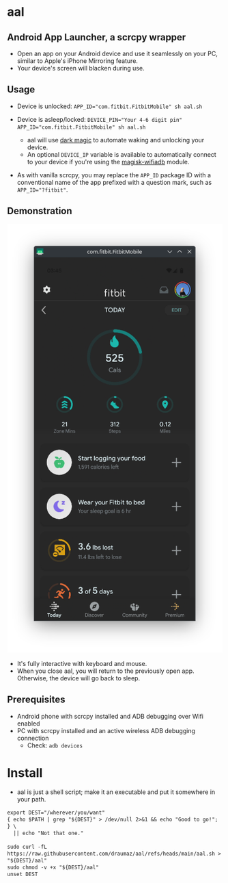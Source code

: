 # aal
## Android App Launcher, a scrcpy wrapper
- Open an app on your Android device and use it seamlessly on your PC, similar to Apple's iPhone Mirroring feature.
- Your device's screen will blacken during use.

## Usage
- Device is unlocked: ```APP_ID="com.fitbit.FitbitMobile" sh aal.sh```
- Device is asleep/locked: ```DEVICE_PIN="Your 4-6 digit pin" APP_ID="com.fitbit.FitbitMobile" sh aal.sh```
  - aal will use [dark magic](https://gist.github.com/arjunv/2bbcca9a1a1c127749f8dcb6d36fb0bc) to automate waking and unlocking your device.
  - An optional ```DEVICE_IP``` variable is available to automatically connect to your device if you're using the [magisk-wifiadb](https://github.com/mrh929/magisk-wifiadb) module.

- As with vanilla scrcpy, you may replace the ```APP_ID``` package ID with a conventional name of the app prefixed with a question mark, such as ```APP_ID="?fitbit"```.

## Demonstration
![Screenshot of the Fitbit app's homescreen being displayed through aal](https://github.com/draumaz/aal/blob/main/media/fitbit_home.png)

- It's fully interactive with keyboard and mouse.
- When you close aal, you will return to the previously open app. Otherwise, the device will go back to sleep.

## Prerequisites

- Android phone with scrcpy installed and ADB debugging over Wifi enabled
- PC with scrcpy installed and an active wireless ADB debugging connection
  - Check: ```adb devices```

# Install

- aal is just a shell script; make it an executable and put it somewhere in your path.
```
export DEST="/wherever/you/want"
{ echo $PATH | grep "${DEST}" > /dev/null 2>&1 && echo "Good to go!"; } \
  || echo "Not that one."

sudo curl -fL https://raw.githubusercontent.com/draumaz/aal/refs/heads/main/aal.sh > "${DEST}/aal"
sudo chmod -v +x "${DEST}/aal"
unset DEST
```
